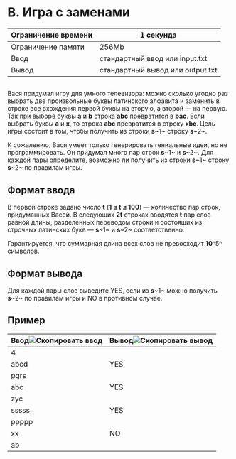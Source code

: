 # B. Игра с заменами


| Ограничение времени | 1 секунда                                    |
| ------------------------------------- | --------------------------------------------------- |
| Ограничение памяти   | 256Mb                                               |
| Ввод                              | стандартный ввод или input.txt    |
| Вывод                            | стандартный вывод или output.txt |

## 

Вася придумал игру для умного телевизора: можно сколько угодно раз выбрать две произвольные буквы латинского алфавита и заменить в строке все вхождения первой буквы на вторую, а второй — на первую. Так при выборе буквы **a** и **b** строка **abc** превратится в **bac**. Если выбрать буквы **a** и **x**, то строка **abc** превратится в строку **xbc**. Цель игры состоит в том, чтобы получить из строки **s**~1~ строку **s**~2~.

К сожалению, Вася умеет только генерировать гениальные идеи, но не программировать. Он придумал много пар строк **s**~1~ и **s**~2~. Для каждой пары определите, возможно ли получить из строки **s**~1~ строку **s**~2~ по правилам игры.

## Формат ввода

В первой строке задано число **t** (**1 ≤ t ≤ 100**) — количество пар строк, придуманных Васей. В следующих **2t** строках вводятся **t** пар слов равной длины, разделенных переводом строки и состоящих из строчных латинских букв — **s**~1~ и **s**~2~ соответственно.

Гарантируется, что суммарная длина всех слов не превосходит **10**^5^ символов.

## Формат вывода

Для каждой пары слов выведите YES, если из **s**~1~ можно получить **s**~2~ по правилам игры и NO в противном случае.

## Пример


| Ввод![Скопировать ввод](https://yastatic.net/lego/_/La6qi18Z8LwgnZdsAr1qy1GwCwo.gif) | Вывод![Скопировать вывод](https://yastatic.net/lego/_/La6qi18Z8LwgnZdsAr1qy1GwCwo.gif) |
| ------------------------------------------------------------------------------------------------------- | ----------------------------------------------------------------------------------------------------------- |
|4|
|abcd|YES|
|pqrs|
|abc|YES|
|zyc|
|sssss|YES|
|ppppp|
|xx|NO|
|ab|